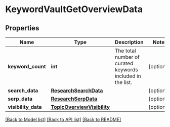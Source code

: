 # KeywordVaultGetOverviewData

## Properties
Name | Type | Description | Notes
------------ | ------------- | ------------- | -------------
**keyword_count** | **int** | The total number of curated keywords included in the list. | [optional] 
**search_data** | [**ResearchSearchData**](ResearchSearchData.md) |  | [optional] 
**serp_data** | [**ResearchSerpData**](ResearchSerpData.md) |  | [optional] 
**visibility_data** | [**TopicOverviewVisibility**](TopicOverviewVisibility.md) |  | [optional] 

[[Back to Model list]](../README.md#documentation-for-models) [[Back to API list]](../README.md#documentation-for-api-endpoints) [[Back to README]](../README.md)


